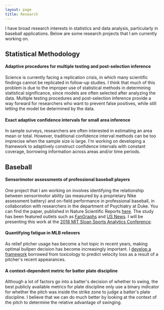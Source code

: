 ```yaml
---
layout: page
title: Research
---
```


I have broad research interests in statistics and data analysis, particularly in baseball applications.  Below are some research projects that I am currently working on.

## Statistical Methodology

#### Adaptive procedures for multiple testing and post-selection inference
Science is currently facing a replication crisis, in which many scientific findings cannot be replicated in follow-up studies.  I think that much of this problem is due to the improper use of statistical methods in determining statistical significance, since models are often selected after analyzing the data.  Multiple testing procedures and post-selection inference provide a way forward for researchers who want to prevent false positives, while still letting the model be determined by the data.

#### Exact adaptive confidence intervals for small area inference
In sample surveys, researchers are often interested in estimating an area mean or total.  However, traditional confidence interval methods can be too imprecise when the sample size is large.  I'm working on developing a framework to adaptively construct confidence intervals with constant coverage, borrowing information across areas and/or time periods.

## Baseball
#### Sensorimotor assessments of professional baseball players
One project that I am working on involves identifying the relationship between sensorimotor ability (as measured by a proprietary Nike assessment battery) and on-field performance in professional baseball, in collaboration with researchers in the department of Psychiatry at Duke.  You can find the paper, published in Nature Scientific Reports [here](https://www.nature.com/articles/s41598-017-18565-7).  The study has been featured outlets such as [FanGraphs](https://www.fangraphs.com/blogs/neuroscience-can-project-batting-lines-now/) and [US News](https://health.usnews.com/health-care/articles/2018-01-17/for-baseball-scouts-another-tool-for-spotting-talent).  I will be presenting this work at the [2018 MIT Sloan Sports Analytics Conference](http://www.sloansportsconference.com/).

#### Quantifying fatigue in MLB relievers
As relief pitcher usage has become a hot topic in recent years, making optimal bullpen decision has become increasingly important. I [develop a framework](files/relief_fatigue.pdf) borrowed from toxicology to predict velocity loss as a result of a pitcher's recent appearances.


#### A context-dependent metric for batter plate discipline
Although a lot of factors go into a batter's decision of whether to swing, the best publicly available metrics for plate discipline only use a binary indicator for whether the pitch was inside the strike zone to judge a batter's plate discipline.  I believe that we can do much better by looking at the context of the pitch to determine the relative advantage of swinging.



